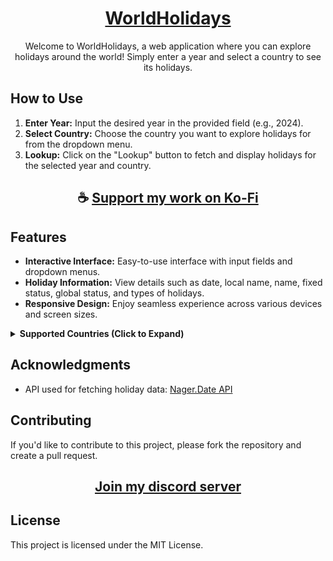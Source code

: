 <div align="center">

# [WorldHolidays](https://thatsinewave.github.io/WorldHolidays)

Welcome to WorldHolidays, a web application where you can explore holidays around the world! Simply enter a year and select a country to see its holidays.

</div>

## How to Use

1. **Enter Year:** Input the desired year in the provided field (e.g., 2024).
2. **Select Country:** Choose the country you want to explore holidays for from the dropdown menu.
3. **Lookup:** Click on the "Lookup" button to fetch and display holidays for the selected year and country.

<div align="center">

## ☕ [Support my work on Ko-Fi](https://ko-fi.com/thatsinewave)

</div>

## Features

- **Interactive Interface:** Easy-to-use interface with input fields and dropdown menus.
- **Holiday Information:** View details such as date, local name, name, fixed status, global status, and types of holidays.
- **Responsive Design:** Enjoy seamless experience across various devices and screen sizes.

<details>
<summary><strong>Supported Countries (Click to Expand)</strong></summary>

WorldHolidays supports holidays from **114 countries**. Here's the list of supported countries:

1. Andorra
2. Albania
3. Armenia
4. Argentina
5. Austria
6. Australia
7. Åland Islands
8. Bosnia and Herzegovina
9. Barbados
10. Belgium
11. Bulgaria
12. Benin
13. Bolivia
14. Brazil
15. Bahamas
16. Botswana
17. Belarus
18. Belize
19. Canada
20. Switzerland
21. Chile
22. China
23. Colombia
24. Costa Rica
25. Cuba
26. Cyprus
27. Czechia
28. Germany
29. Denmark
30. Dominican Republic
31. Ecuador
32. Estonia
33. Egypt
34. Spain
35. Finland
36. Faroe Islands
37. France
38. Gabon
39. United Kingdom
40. Grenada
41. Georgia
42. Guernsey
43. Gibraltar
44. Greenland
45. Gambia
46. Greece
47. Guatemala
48. Guyana
49. Hong Kong
50. Honduras
51. Croatia
52. Haiti
53. Hungary
54. Indonesia
55. Ireland
56. Isle of Man
57. Iceland
58. Italy
59. Jersey
60. Jamaica
61. Japan
62. South Korea
63. Kazakhstan
64. Liechtenstein
65. Lesotho
66. Lithuania
67. Luxembourg
68. Latvia
69. Morocco
70. Monaco
71. Moldova
72. Montenegro
73. Madagascar
74. North Macedonia
75. Mongolia
76. Montserrat
77. Malta
78. Mexico
79. Mozambique
80. Namibia
81. Niger
82. Nigeria
83. Nicaragua
84. Netherlands
85. Norway
86. New Zealand
87. Panama
88. Peru
89. Papua New Guinea
90. Poland
91. Puerto Rico
92. Portugal
93. Paraguay
94. Romania
95. Serbia
96. Russia
97. Sweden
98. Singapore
99. Slovenia
100. Svalbard and Jan Mayen
101. Slovakia
102. San Marino
103. Suriname
104. El Salvador
105. Tunisia
106. Turkey
107. Ukraine
108. United States
109. Uruguay
110. Vatican City
111. Venezuela
112. Vietnam
113. South Africa
114. Zimbabwe

</details>

## Acknowledgments

- API used for fetching holiday data: [Nager.Date API](https://date.nager.at/)

## Contributing

If you'd like to contribute to this project, please fork the repository and create a pull request.

<div align="center">

## [Join my discord server](https://discord.gg/2nHHHBWNDw)

</div>

## License

This project is licensed under the MIT License.